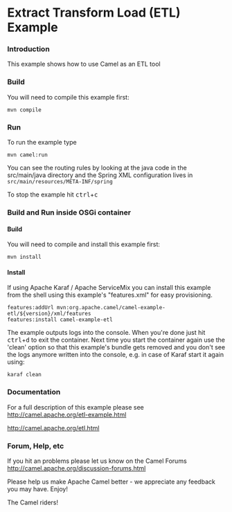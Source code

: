 # Extract Transform Load (ETL) Example

### Introduction

This example shows how to use Camel as an ETL tool

### Build

You will need to compile this example first:

	mvn compile

### Run

To run the example type

	mvn camel:run

You can see the routing rules by looking at the java code in the src/main/java
directory and the Spring XML configuration lives in
  `src/main/resources/META-INF/spring`

To stop the example hit <kbd>ctrl</kbd>+<kbd>c</kbd>

### Build and Run inside OSGi container


#### Build

You will need to compile and install this example first:

	mvn install

#### Install

If using Apache Karaf / Apache ServiceMix you can install this example
from the shell using this example's "features.xml" for easy provisioning.

	features:addUrl mvn:org.apache.camel/camel-example-etl/${version}/xml/features
	features:install camel-example-etl

The example outputs logs into the console. When you're done just hit <kbd>ctrl</kbd>+<kbd>d</kbd>
to exit the container. Next time you start the container again use the 'clean' option so that
this example's bundle gets removed and you don't see the logs anymore written into the console,
e.g. in case of Karaf start it again using:

	karaf clean

### Documentation

For a full description of this example please see
  <http://camel.apache.org/etl-example.html>

<http://camel.apache.org/etl.html>

### Forum, Help, etc

If you hit an problems please let us know on the Camel Forums
	<http://camel.apache.org/discussion-forums.html>

Please help us make Apache Camel better - we appreciate any feedback you may
have.  Enjoy!


The Camel riders!
